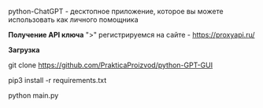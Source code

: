 python-ChatGPT - десктопное приложение, которое вы можете использовать как личного помощника

**Получение API ключа**
">" регистрируемся на сайте - https://proxyapi.ru/

**Загрузка**

git clone https://github.com/PrakticaProizvod/python-GPT-GUI

pip3 install -r requirements.txt

python main.py
